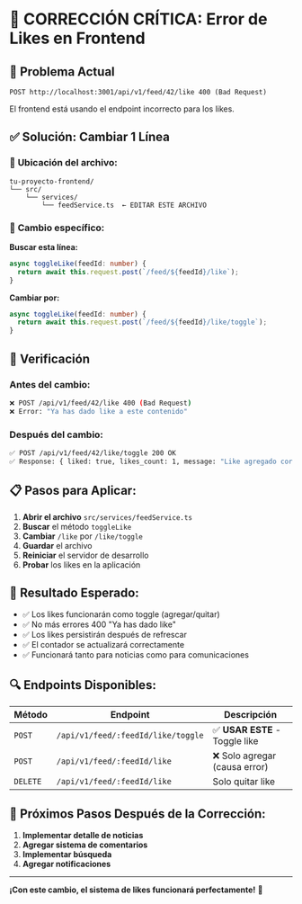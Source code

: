 # 🔧 CORRECCIÓN CRÍTICA: Error de Likes en Frontend

## 🚨 **Problema Actual**
```
POST http://localhost:3001/api/v1/feed/42/like 400 (Bad Request)
```

El frontend está usando el endpoint incorrecto para los likes.

## ✅ **Solución: Cambiar 1 Línea**

### 📁 **Ubicación del archivo:**
```
tu-proyecto-frontend/
└── src/
    └── services/
        └── feedService.ts  ← EDITAR ESTE ARCHIVO
```

### 🔧 **Cambio específico:**

**Buscar esta línea:**
```typescript
async toggleLike(feedId: number) {
  return await this.request.post(`/feed/${feedId}/like`);
}
```

**Cambiar por:**
```typescript
async toggleLike(feedId: number) {
  return await this.request.post(`/feed/${feedId}/like/toggle`);
}
```

## 🎯 **Verificación**

### Antes del cambio:
```bash
❌ POST /api/v1/feed/42/like 400 (Bad Request)
❌ Error: "Ya has dado like a este contenido"
```

### Después del cambio:
```bash
✅ POST /api/v1/feed/42/like/toggle 200 OK
✅ Response: { liked: true, likes_count: 1, message: "Like agregado correctamente" }
```

## 📋 **Pasos para Aplicar:**

1. **Abrir el archivo** `src/services/feedService.ts`
2. **Buscar** el método `toggleLike`
3. **Cambiar** `/like` por `/like/toggle`
4. **Guardar** el archivo
5. **Reiniciar** el servidor de desarrollo
6. **Probar** los likes en la aplicación

## 🎉 **Resultado Esperado:**

- ✅ Los likes funcionarán como toggle (agregar/quitar)
- ✅ No más errores 400 "Ya has dado like"
- ✅ Los likes persistirán después de refrescar
- ✅ El contador se actualizará correctamente
- ✅ Funcionará tanto para noticias como para comunicaciones

## 🔍 **Endpoints Disponibles:**

| Método | Endpoint | Descripción |
|--------|----------|-------------|
| `POST` | `/api/v1/feed/:feedId/like/toggle` | ✅ **USAR ESTE** - Toggle like |
| `POST` | `/api/v1/feed/:feedId/like` | ❌ Solo agregar (causa error) |
| `DELETE` | `/api/v1/feed/:feedId/like` | Solo quitar like |

## 🚀 **Próximos Pasos Después de la Corrección:**

1. **Implementar detalle de noticias**
2. **Agregar sistema de comentarios**
3. **Implementar búsqueda**
4. **Agregar notificaciones**

---

**¡Con este cambio, el sistema de likes funcionará perfectamente!** 🎉 